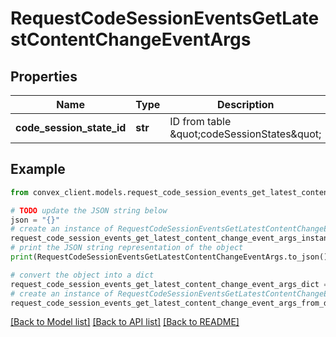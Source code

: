 # RequestCodeSessionEventsGetLatestContentChangeEventArgs


## Properties

Name | Type | Description | Notes
------------ | ------------- | ------------- | -------------
**code_session_state_id** | **str** | ID from table \&quot;codeSessionStates\&quot; | 

## Example

```python
from convex_client.models.request_code_session_events_get_latest_content_change_event_args import RequestCodeSessionEventsGetLatestContentChangeEventArgs

# TODO update the JSON string below
json = "{}"
# create an instance of RequestCodeSessionEventsGetLatestContentChangeEventArgs from a JSON string
request_code_session_events_get_latest_content_change_event_args_instance = RequestCodeSessionEventsGetLatestContentChangeEventArgs.from_json(json)
# print the JSON string representation of the object
print(RequestCodeSessionEventsGetLatestContentChangeEventArgs.to_json())

# convert the object into a dict
request_code_session_events_get_latest_content_change_event_args_dict = request_code_session_events_get_latest_content_change_event_args_instance.to_dict()
# create an instance of RequestCodeSessionEventsGetLatestContentChangeEventArgs from a dict
request_code_session_events_get_latest_content_change_event_args_from_dict = RequestCodeSessionEventsGetLatestContentChangeEventArgs.from_dict(request_code_session_events_get_latest_content_change_event_args_dict)
```
[[Back to Model list]](../README.md#documentation-for-models) [[Back to API list]](../README.md#documentation-for-api-endpoints) [[Back to README]](../README.md)


